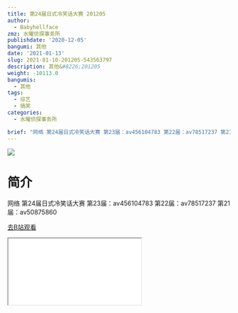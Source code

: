 ```yaml
---
title: 第24届日式冷笑话大赛 201205
author:
  - Babyhellface
zmz: 水曜侦探事务所
publishdate: '2020-12-05'
bangumi: 其他
date: '2021-01-13'
slug: 2021-01-10-201205-543563797
description: 其他&#8226;201205
weight: -10113.0
bangumis:
  - 其他
tags:
  - 综艺
  - 搞笑
categories:
  - 水曜侦探事务所

brief: "网络 第24届日式冷笑话大赛 第23届：av456104783 第22届：av78517237 第21届：av50875860"
---
```

![](https://raw.githubusercontent.com/tcgriffith/owaraisite/master/static/tmpimg/6931cf48a4829439ec069d0c82dee258690db0a4.jpg.480.jpg)
# 简介  
网络
第24届日式冷笑话大赛
第23届：av456104783
第22届：av78517237
第21届：av50875860  

[去B站观看](https://www.bilibili.com/video/av543563797/)
<div class ="resp-container"><iframe class="testiframe" src="//player.bilibili.com/player.html?aid=543563797"", scrolling="no", allowfullscreen="true" > </iframe></div> 
